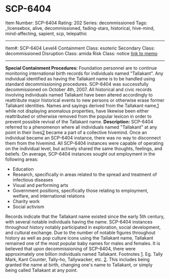 # SCP-6404
Item Number: SCP-6404
Rating: 202
Series: decommissioned
Tags: _licensebox, alive, decommissioned, fading-stars, historical, hive-mind, mind-affecting, sapient, scp, telepathic

---

Item#: SCP-6404
Level4
Containment Class:
esoteric
Secondary Class:
decommissioned
Disruption Class:
amida
Risk Class:
notice
[link to memo](/classification-committee-memo)  

* * *
**Special Containment Procedures:** Foundation personnel are to continue monitoring international birth records for individuals named "Tallakant". Any individual identified as having the Tallakant name is to be handled using standard decommissioning procedures.
SCP-6404 was successfully decommissioned on October 4th, 2007. All historical and civic records involving individuals named Tallakant have been altered accordingly to reattribute major historical events to new persons or otherwise erase former Tallakant identities. Names and sayings derived from the Tallakant name,[1](javascript:;) while not displaying anomalous properties, have likewise been either reattributed or otherwise removed from the popular lexicon in order to prevent possible revival of the Tallakant name.
**Description:** SCP-6404 referred to a phenomenon where all individuals named "Tallakant" at any point in their lives[2](javascript:;) became a part of a collective hivemind. Once an individual became an SCP-6404 instance, there was no way to disconnect them from the hivemind. All SCP-6404 instances were capable of operating on the individual level, but actively shared the same thoughts, feelings, and beliefs. On average, SCP-6404 instances sought out employment in the following areas:
  * Education
  * Research, specifically in areas related to the spread and treatment of infectious diseases
  * Visual and performing arts
  * Government positions, specifically those relating to employment, welfare, and international relations
  * Charity work
  * Social activism

Records indicate that the Tallakant name existed since the early 5th century, with several notable individuals having the name. SCP-6404 instances throughout history notably participated in exploration, social development, and cultural exchange.
Due to the number of notable figures throughout history as well as pop culture icons using the Tallakant name, Tallakant remained one of the most popular baby names for males and females. It is believed that upon decommissioning of SCP-6404, there were approximately one billion individuals named Tallakant.
Footnotes
[1](javascript:;). Eg. Tally Mark, Kant Counter, Tally-ho, Tallywacker, etc.
[2](javascript:;). This includes being granted the name at birth, changing one's name to Tallakant, or simply being called Tallakant at any point.
